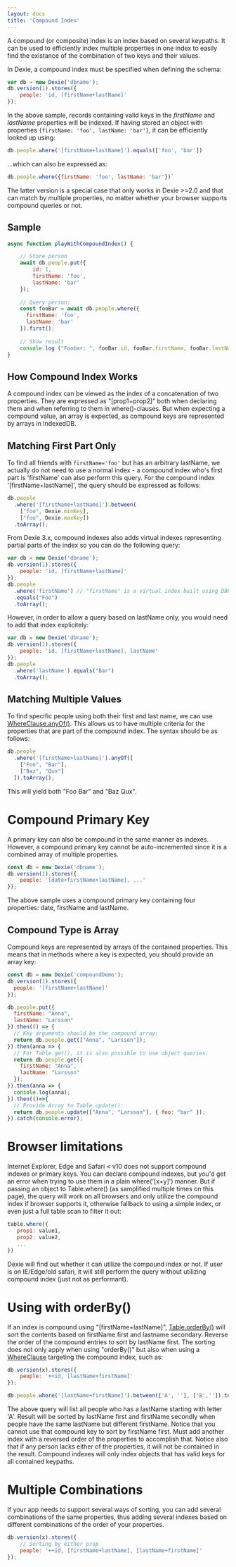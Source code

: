 ```yaml
---
layout: docs
title: 'Compound Index'
---
```


A compound (or composite) index is an index based on several keypaths. It can be used to efficiently index multiple properties in one index to easily find the existance of the combination of two keys and their values.

In Dexie, a compound index must be specified when defining the schema:

```javascript
var db = new Dexie('dbname');
db.version(1).stores({
    people: 'id, [firstName+lastName]'
});
```

In the above sample, records containing valid keys in the *firstName* and *lastName* properties will be indexed. If having stored an object with properties `{firstName: 'foo', lastName: 'bar'}`, it can be efficiently looked up using:

```javascript
db.people.where('[firstName+lastName]').equals(['foo', 'bar'])
```

...which can also be expressed as:

```javascript
db.people.where({firstName: 'foo', lastName: 'bar'})`
```

The latter version is a special case that only works in Dexie >=2.0 and that can match by multiple properties, no matter whether your browser supports compound queries or not.

## Sample

```javascript
async function playWithCompoundIndex() {

    // Store person
    await db.people.put({
        id: 1,
        firstName: 'foo',
        lastName: 'bar'
    });
    
    // Query person:
    const fooBar = await db.people.where({
      firstName: 'foo',
      lastName: 'bar'
    }).first();
    
    // Show result
    console.log ("Foobar: ", fooBar.id, fooBar.firstName, fooBar.lastName);
}

```

## How Compound Index Works
A compound index can be viewed as the index of a concatenation of two properties. They are expressed as "[prop1+prop2]" both when declaring them and when referring to them in where()-clauses. But when expecting a compound value, an array is expected, as compound keys are represented by arrays in IndexedDB. 

## Matching First Part Only
To find all friends with `firstName='foo'` but has an arbitrary lastName, we actually do not need to use a normal index - a compound index who's first part is 'firstName' can also perform this query. For the compound index '[firstName+lastName]', the query should be expressed as follows:

```javascript
db.people
  .where('[firstName+lastName]').between(
    ["foo", Dexie.minKey],
    ["foo", Dexie.maxKey])
  .toArray();
```
From Dexie 3.x, compound indexes also adds virtual indexes representing partial parts of the index so you can do the following query:

```js
var db = new Dexie('dbname');
db.version(1).stores({
    people: 'id, [firstName+lastName]'
});
db.people
  .where('firstName') // "firstName" is a virtual index built using DBCore middleware.
  .equals("Foo")
  .toArray();
```

However, in order to allow a query based on lastName only, you would need to add that index explicitely:
```js
var db = new Dexie('dbname');
db.version(1).stores({
    people: 'id, [firstName+lastName], lastName'
});
db.people
  .where('lastName').equals("Bar")
  .toArray();
```

## Matching Multiple Values

To find specific people using both their first and last name, we can use [WhereClause.anyOf()](/docs/WhereClause/WhereClause.anyOf()). This allows us to have multiple criteria for the properties that are part of the compound index. The syntax should be as follows:

```javascript
db.people
  .where('[firstName+lastName]').anyOf([
    ["Foo", "Bar"],
    ["Baz", "Qux"]
  ]).toArray();
```

This will yield both "Foo Bar" and "Baz Qux".

# Compound Primary Key

A primary key can also be compound in the same manner as indexes. However, a compound primary key cannot be auto-incremented since it is a combined array of multiple properties.

```javascript
const db = new Dexie('dbname');
db.version(1).stores({
    people: '[date+firstName+lastName], ...'
});
```

The above sample uses a compound primary key containing four properties: date, firstName and lastName.

## Compound Type is Array
Compound keys are represented by arrays of the contained properties. This means that in methods where a key is expected, you should provide an array key:

```js
const db = new Dexie('compoundDemo');
db.version(1).stores({
  people: '[firstName+lastName]'
});

db.people.put({
  firstName: "Anna",
  lastName: "Larsson"
}).then(() => {
  // Key arguments should be the compound array:
  return db.people.get(["Anna", "Larsson"]);
}).then(anna => {
  // For Table.get(), it is also possible to use object queries:
  return db.people.get({
    firstName: "Anna",
    lastName: "Larsson"
  });
}).then(anna => {
  console.log(anna);
}).then(()=>{
  // Provide Array to Table.update():
  return db.people.update(["Anna", "Larsson"], { foo: "bar" });
}).catch(console.error);

```

# Browser limitations

Internet Explorer, Edge and Safari < v10 does not support compound indexes or primary keys. You can declare compound indexes, but you'd get an error when trying to use them in a plain where('[x+y]') manner. But if passing an object to Table.where() (as samplified multiple times on this page), the query will work on all browsers and only utilize the compound index if browser supports it, otherwise fallback to using a simple index, or even just a full table scan to filter it out:

```javascript
table.where({
   prop1: value1,
   prop2: value2,
   ...
})
```
Dexie will find out whether it can utilize the compound index or not. If user is on IE/Edge/old safari, it will still perform the query without utilizing compound index (just not as performant).

# Using with orderBy()

If an index is compound using "[firstName+lastName]", [Table.orderBy()](/docs/Table/Table.orderBy()) will sort the contents based on firstName first and lastname secondary. Reverse the order of the compound entries to sort by lastName first. The sorting does not only apply when using "orderBy()" but also when using a [WhereClause](/docs/WhereClause/WhereClause) targeting the compound index, such as:


```javascript
db.version(x).stores({
    people: '++id, [lastName+firstName]'
});

db.people.where('[lastName+firstName]').between(['A', ''], ['B','']).toArray();
```

The above query will list all people who has a lastName starting with letter 'A'. Result will be sorted by lastName first and firstName secondly when people have the same lastName but different firstName. Notice that you cannot use that compound key to sort by firstName first. Must add another index with a reversed order of the properties to accomplish that. Notice also that if any person lacks either of the properties, it will not be contained in the result. Compound indexes will only index objects that has valid keys for all contained keypaths.

# Multiple Combinations 

If your app needs to support several ways of sorting, you can add several combinations of the same properties, thus adding several indexes based on different combinations of the order of your properties.

```javascript
db.version(x).stores({
    // Sorting by either prop
    people: '++id, [firstName+lastName], [lastName+firstName]'
});
```
